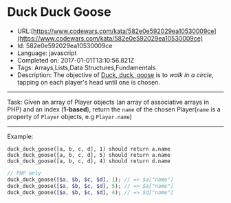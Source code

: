 # Duck Duck Goose

 - URL:[https://www.codewars.com/kata/582e0e592029ea10530009ce](https://www.codewars.com/kata/582e0e592029ea10530009ce)
 - Id: 582e0e592029ea10530009ce
 - Language: javascript
 - Completed on: 2017-01-01T13:10:56.821Z
 - Tags: Arrays,Lists,Data Structures,Fundamentals
 - Description:
The objective of [Duck, duck, goose](https://en.wikipedia.org/wiki/Duck,_duck,_goose) is to _walk in a circle_, tapping on each player's head until one is chosen.

----

Task:
Given an array of Player objects (an array of associative arrays in PHP) and an index (**1-based**), return the `name` of the chosen Player(`name` is a property of `Player` objects, e.g `Player.name`)

----

Example:

```
duck_duck_goose([a, b, c, d], 1) should return a.name
duck_duck_goose([a, b, c, d], 5) should return a.name
duck_duck_goose([a, b, c, d], 4) should return d.name
```
```php
// PHP only
duck_duck_goose([$a, $b, $c, $d], 1); // => $a["name"]
duck_duck_goose([$a, $b, $c, $d], 5); // => $a["name"]
duck_duck_goose([$a, $b, $c, $d], 4); // => $d["name"]
```
